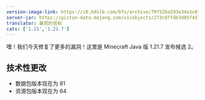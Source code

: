```yaml
---
version-image-link: https://i0.hdslb.com/bfs/archive/79f52ba293e34a1c6f76e7aee77c844c4a2e3cd1.jpg
server-jar: https://piston-data.mojang.com/v1/objects/273c8ffdb3d05f4575376b43d8175716cab1a39f/server.jar
translator: 最亮的信标
cats: ['1.21','1.21.7']
---
```

嘿！我们今天修复了更多的漏洞！这里是 Minecraft Java 版 1.21.7 发布候选 2。

## 技术性更改
* 数据包版本现在为 81
* 资源包版本现在为 64
